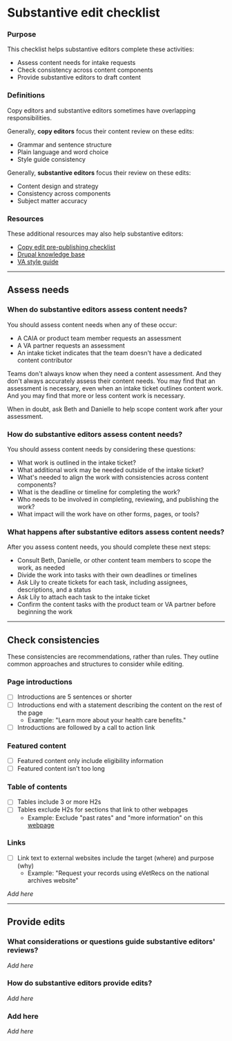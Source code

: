 # Substantive edit checklist
### Purpose
This checklist helps substantive editors complete these activities:
+ Assess content needs for intake requests
+ Check consistency across content components
+ Provide substantive editors to draft content

### Definitions
Copy editors and substantive editors sometimes have overlapping responsibilities.

Generally, **copy editors** focus their content review on these edits:
+ Grammar and sentence structure
+ Plain language and word choice
+ Style guide consistency

Generally, **substantive editors** focus their review on these edits:
+ Content design and strategy
+ Consistency across components
+ Subject matter accuracy

### Resources
These additional resources may also help substantive editors:
+ [Copy edit pre-publishing checklist](https://github.com/department-of-veterans-affairs/va.gov-team/blob/bd4d6dd799a0e53294ba9b7d2aab48a338746687/teams/vsa/teams/sitewide-content/checklists/prepublishing-checklist.md#L4)
+ [Drupal knowledge base](https://prod.cms.va.gov/help)
+ [VA style guide](https://design.va.gov/content-style-guide/)
---
## Assess needs
### When do substantive editors assess content needs?
You should assess content needs when any of these occur:
+ A CAIA or product team member requests an assessment
+ A VA partner requests an assessment
+ An intake ticket indicates that the team doesn't have a dedicated content contributor 

Teams don't always know when they need a content assessment. And they don't always accurately assess their content needs. You may find that an assessment is necessary, even when an intake ticket outlines content work. And you may find that more or less content work is necessary.

When in doubt, ask Beth and Danielle to help scope content work after your assessment.

### How do substantive editors assess content needs?
You should assess content needs by considering these questions:
+ What work is outlined in the intake ticket?
+ What additional work may be needed outside of the intake ticket?
+ What's needed to align the work with consistencies across content components?
+ What is the deadline or timeline for completing the work?
+ Who needs to be involved in completing, reviewing, and publishing the work?
+ What impact will the work have on other forms, pages, or tools? 

### What happens after substantive editors assess content needs?
After you assess content needs, you should complete these next steps:
+ Consult Beth, Danielle, or other content team members to scope the work, as needed
+ Divide the work into tasks with their own deadlines or timelines
+ Ask Lily to create tickets for each task, including assignees, descriptions, and a status
+ Ask Lily to attach each task to the intake ticket
+ Confirm the content tasks with the product team or VA partner before beginning the work

---
## Check consistencies
These consistencies are recommendations, rather than rules. They outline common approaches and structures to consider while editing.
### Page introductions
+ [ ] Introductions are 5 sentences or shorter
+ [ ] Introductions end with a statement describing the content on the rest of the page
  + Example: "Learn more about your health care benefits."
+ [ ] Introductions are followed by a call to action link
### Featured content
+ [ ] Featured content only include eligibility information
+ [ ] Featured content isn't too long
### Table of contents
+ [ ] Tables include 3 or more H2s
+ [ ] Tables exclude H2s for sections that link to other webpages
  + Example: Exclude "past rates" and "more information" on this [webpage](https://www.va.gov/education/benefit-rates/post-9-11-gi-bill-rates/)
### Links
+ [ ] Link text to external websites include the target (where) and purpose (why)
  + Example: "Request your records using eVetRecs on the national archives website"

*Add here*

---
## Provide edits
### What considerations or questions guide substantive editors' reviews?
*Add here*

### How do substantive editors provide edits?
*Add here*

### Add here
*Add here*


